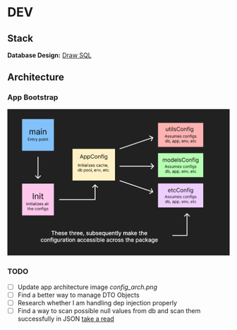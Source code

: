 # DEV

## Stack

**Database Design:** [Draw SQL](https://drawsql.app/)

## Architecture

### App Bootstrap

![image info](./config_arch.png)

### TODO

- [ ] Update app architecture image _config_arch.png_
- [ ] Find a better way to manage DTO Objects
- [ ] Research whether I am handling dep injection properly
- [ ] Find a way to scan possible null values from db and scan them successfully in JSON [take a read](https://medium.com/aubergine-solutions/how-i-handled-null-possible-values-from-database-rows-in-golang-521fb0ee267)
